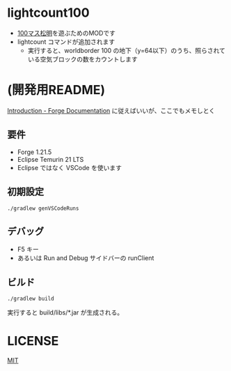 # lightcount100
- [100マス松明](https://scrapbox.io/stao/100%E3%83%9E%E3%82%B9%E6%9D%BE%E6%98%8E)を遊ぶためのMODです
- lightcount コマンドが追加されます
    - 実行すると、worldborder 100 の地下（y=64以下）のうち、照らされている空気ブロックの数をカウントします

# (開発用README)
[Introduction - Forge Documentation](https://docs.minecraftforge.net/en/latest/gettingstarted/) に従えばいいが、ここでもメモしとく

## 要件
- Forge 1.21.5
- Eclipse Temurin 21 LTS
- Eclipse ではなく VSCode を使います

## 初期設定
`./gradlew genVSCodeRuns`

## デバッグ
- F5 キー
- あるいは Run and Debug サイドバーの runClient

## ビルド
`./gradlew build`

実行すると build/libs/*.jar が生成される。

# LICENSE
[MIT](LICENSE)
